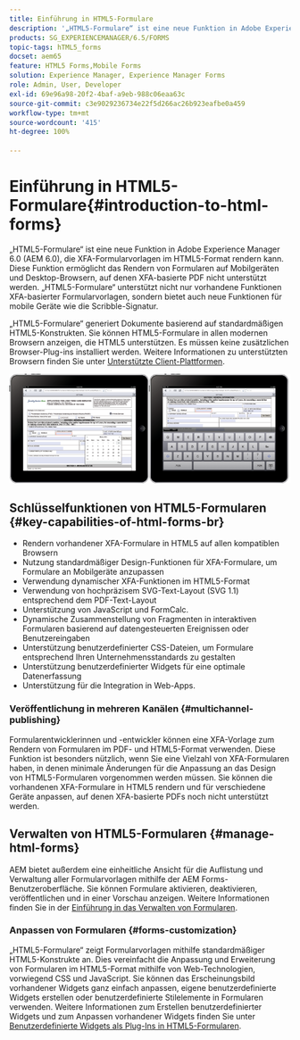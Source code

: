 ```yaml
---
title: Einführung in HTML5-Formulare
description: '„HTML5-Formulare“ ist eine neue Funktion in Adobe Experience Manager 6.0 (AEM 6.0), die XFA-Formularvorlagen im HTML5-Format rendern kann. '
products: SG_EXPERIENCEMANAGER/6.5/FORMS
topic-tags: hTML5_forms
docset: aem65
feature: HTML5 Forms,Mobile Forms
solution: Experience Manager, Experience Manager Forms
role: Admin, User, Developer
exl-id: 69e96a98-20f2-4baf-a9eb-988c06eaa63c
source-git-commit: c3e9029236734e22f5d266ac26b923eafbe0a459
workflow-type: tm+mt
source-wordcount: '415'
ht-degree: 100%

---
```


# Einführung in HTML5-Formulare{#introduction-to-html-forms}

„HTML5-Formulare“ ist eine neue Funktion in Adobe Experience Manager 6.0 (AEM 6.0), die XFA-Formularvorlagen im HTML5-Format rendern kann. Diese Funktion ermöglicht das Rendern von Formularen auf Mobilgeräten und Desktop-Browsern, auf denen XFA-basierte PDF nicht unterstützt werden. „HTML5-Formulare“ unterstützt nicht nur vorhandene Funktionen XFA-basierter Formularvorlagen, sondern bietet auch neue Funktionen für mobile Geräte wie die Scribble-Signatur.

„HTML5-Formulare“ generiert Dokumente basierend auf standardmäßigen HTML5-Konstrukten. Sie können HTML5-Formulare in allen modernen Browsern anzeigen, die HTML5 unterstützen. Es müssen keine zusätzlichen Browser-Plug-ins installiert werden. Weitere Informationen zu unterstützten Browsern finden Sie unter [Unterstützte Client-Plattformen](https://adobe.com/go/learn_aemforms_supportedplatforms_63_de).

![HTML5-Formularvorschau](do-not-localize/mobile_form_on_an_ipad_date_14.png)

## Schlüsselfunktionen von HTML5-Formularen {#key-capabilities-of-html-forms-br}

* Rendern vorhandener XFA-Formulare in HTML5 auf allen kompatiblen Browsern
* Nutzung standardmäßiger Design-Funktionen für XFA-Formulare, um Formulare an Mobilgeräte anzupassen
* Verwendung dynamischer XFA-Funktionen im HTML5-Format
* Verwendung von hochpräzisem SVG-Text-Layout (SVG 1.1) entsprechend dem PDF-Text-Layout
* Unterstützung von JavaScript und FormCalc.
* Dynamische Zusammenstellung von Fragmenten in interaktiven Formularen basierend auf datengesteuerten Ereignissen oder Benutzereingaben
* Unterstützung benutzerdefinierter CSS-Dateien, um Formulare entsprechend Ihren Unternehmensstandards zu gestalten
* Unterstützung benutzerdefinierter Widgets für eine optimale Datenerfassung
* Unterstützung für die Integration in Web-Apps.

### Veröffentlichung in mehreren Kanälen {#multichannel-publishing}

Formularentwicklerinnen und -entwickler können eine XFA-Vorlage zum Rendern von Formularen im PDF- und HTML5-Format verwenden. Diese Funktion ist besonders nützlich, wenn Sie eine Vielzahl von XFA-Formularen haben, in denen minimale Änderungen für die Anpassung an das Design von HTML5-Formularen vorgenommen werden müssen. Sie können die vorhandenen XFA-Formulare in HTML5 rendern und für verschiedene Geräte anpassen, auf denen XFA-basierte PDFs noch nicht unterstützt werden.

## Verwalten von HTML5-Formularen {#manage-html-forms}

AEM bietet außerdem eine einheitliche Ansicht für die Auflistung und Verwaltung aller Formularvorlagen mithilfe der AEM Forms-Benutzeroberfläche. Sie können Formulare aktivieren, deaktivieren, veröffentlichen und in einer Vorschau anzeigen. Weitere Informationen finden Sie in der [Einführung in das Verwalten von Formularen](../../forms/using/introduction-managing-forms.md).

### Anpassen von Formularen {#forms-customization}

„HTML5-Formulare“ zeigt Formularvorlagen mithilfe standardmäßiger HTML5-Konstrukte an. Dies vereinfacht die Anpassung und Erweiterung von Formularen im HTML5-Format mithilfe von Web-Technologien, vorwiegend CSS und JavaScript. Sie können das Erscheinungsbild vorhandener Widgets ganz einfach anpassen, eigene benutzerdefinierte Widgets erstellen oder benutzerdefinierte Stilelemente in Formularen verwenden. Weitere Informationen zum Erstellen benutzerdefinierter Widgets und zum Anpassen vorhandener Widgets finden Sie unter [Benutzerdefinierte Widgets als Plug-Ins in HTML5-Formularen](../../forms/using/custom-widgets.md).
